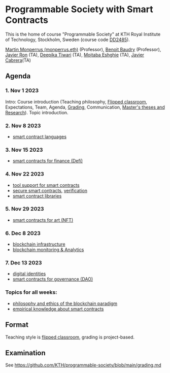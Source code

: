 # Programmable Society with Smart Contracts

This is the home of course "Programmable Society" at KTH Royal Institute of Technology, Stockholm, Sweden (course code [DD2485](https://www.kth.se/student/kurser/kurs/DD2485?l=en)).

[Martin Monperrus (monperrus.eth)](http://www.monperrus.net/martin/) (Professor), [Benoit Baudry](https://softwarediversity.eu/) (Professor), [Javier Ron](https://www.kth.se/profile/javierro?l=en) (TA), [Deepika Tiwari](https://www.kth.se/profile/deepikat) (TA), [Mojtaba Eshghie](https://www.kth.se/profile/eshghie) (TA), [Javier Cabrera](https://www.jacarte.me)(TA)

## Agenda

### 1. Nov 1 2023

Intro: Course introduction (Teaching philosophy, [Flipped classroom](https://en.wikipedia.org/wiki/Flipped_classroom), Expectations, Team, Agenda, [Grading](https://github.com/KTH/programmable-society/blob/main/grading.md), Communication, [Master's theses and Research](https://www.monperrus.net/martin/topics)). Topic introduction.

### 2. Nov 8 2023

* [smart contract languages](https://github.com/KTH/programmable-society/issues/1)

### 3. Nov 15 2023

* [smart contracts for finance (Defi)](https://github.com/KTH/programmable-society/issues/3)

### 4. Nov 22 2023

* [tool support for smart contracts](https://github.com/KTH/programmable-society/issues/2)
* [secure smart contracts](https://github.com/KTH/programmable-society/issues/7), [verification](https://github.com/KTH/programmable-society/issues/9)
* [smart contract libraries](https://github.com/KTH/programmable-society/issues/10)

### 5. Nov 29 2023

* [smart contracts for art (NFT)](https://github.com/KTH/programmable-society/issues/4)

### 6. Dec 8 2023
* [blockchain infrastructure](https://github.com/KTH/programmable-society/issues/6)
* [blockchain monitoring \& Analytics](https://github.com/KTH/programmable-society/issues/29)
### 7. Dec 13 2023

* [digital identities](https://github.com/KTH/programmable-society/issues/11)
* [smart contracts for governance (DAO)](https://github.com/KTH/programmable-society/issues/5)

###  Topics for all weeks:

* [philosophy and ethics of the blockchain paradigm](https://github.com/KTH/programmable-society/issues/8)
* [empirical knowledge about smart contracts](https://github.com/KTH/programmable-society/issues/21)
  
## Format

Teaching style is [flipped classroom](https://en.wikipedia.org/wiki/Flipped_classroom), grading is project-based.

## Examination

See <https://github.com/KTH/programmable-society/blob/main/grading.md>
